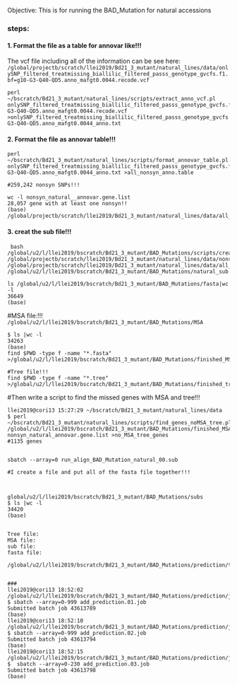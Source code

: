 Objective: This is for running the BAD_Mutation for natural accessions

### steps:
#### 1. Format the file as a table for annovar like!!!

The vcf file including all of the information can be see here:
`/global/projectb/scratch/llei2019/Bd21_3_mutant/natural_lines/data/onlySNP_filtered_treatmissing_biallilic_filtered_passs_genotype_gvcfs.f1.bf=g10-G3-Q40-QD5.anno_mafgt0.0044.recode.vcf`

```
perl ~/bscratch/Bd21_3_mutant/natural_lines/scripts/extract_anno_vcf.pl onlySNP_filtered_treatmissing_biallilic_filtered_passs_genotype_gvcfs.f1.bf=g10-G3-Q40-QD5.anno_mafgt0.0044.recode.vcf >onlySNP_filtered_treatmissing_biallilic_filtered_passs_genotype_gvcfs.f1.bf=g10-G3-Q40-QD5.anno_mafgt0.0044_anno.txt
```

#### 2. Format the file as annovar table!!!

```
perl ~/bscratch/Bd21_3_mutant/natural_lines/scripts/format_annovar_table.pl onlySNP_filtered_treatmissing_biallilic_filtered_passs_genotype_gvcfs.f1.bf=g10-G3-Q40-QD5.anno_mafgt0.0044_anno.txt >all_nonsyn_anno.table

#259,242 nonsyn SNPs!!!

wc -l nonsyn_natural__annovar.gene.list
28,057 gene with at least one nonsyn!!
(base) 
/global/projectb/scratch/llei2019/Bd21_3_mutant/natural_lines/data/all_nonsyn_anno.table

```

#### 3. creat the sub file!!!

```
 bash /global/u2/l/llei2019/bscratch/Bd21_3_mutant/BAD_Mutations/scripts/creat_subs_file.sh /global/projectb/scratch/llei2019/Bd21_3_mutant/natural_lines/data/nonsyn_natural_annovar.gene.list /global/projectb/scratch/llei2019/Bd21_3_mutant/natural_lines/data/all_nonsyn_anno.table /global/u2/l/llei2019/bscratch/Bd21_3_mutant/BAD_Mutations/natural_sub

ls /global/u2/l/llei2019/bscratch/Bd21_3_mutant/BAD_Mutations/fasta|wc -l
36649
(base) 
```

#MSA file:!!!
`/global/u2/l/llei2019/bscratch/Bd21_3_mutant/BAD_Mutations/MSA`

```
$ ls |wc -l
34263
(base) 
find $PWD -type f -name "*.fasta" >/global/u2/l/llei2019/bscratch/Bd21_3_mutant/BAD_Mutations/finished_MSA.list

#Tree file!!!
find $PWD -type f -name "*.tree" >/global/u2/l/llei2019/bscratch/Bd21_3_mutant/BAD_Mutations/finished_tree.list
```

#Then write a script to find the missed genes with MSA and tree!!!

```
llei2019@cori13 15:27:29 ~/bscratch/Bd21_3_mutant/natural_lines/data 
$ perl ~/bscratch/Bd21_3_mutant/natural_lines/scripts/find_genes_noMSA_tree.pl /global/u2/l/llei2019/bscratch/Bd21_3_mutant/BAD_Mutations/finished_MSA.list nonsyn_natural_annovar.gene.list >no_MSA_tree_genes
#1135 genes


sbatch --array=0 run_align_BAD_Mutation_natural_00.sub

#I create a file and put all of the fasta file together!!!



global/u2/l/llei2019/bscratch/Bd21_3_mutant/BAD_Mutations/subs 
$ ls |wc -l
34420
(base) 


Tree file:
MSA file:
sub file:
fasta file:

/global/u2/l/llei2019/bscratch/Bd21_3_mutant/BAD_Mutations/prediction/tree_file_list/add_tree_file_list_2231


###
llei2019@cori13 18:52:02 /global/u2/l/llei2019/bscratch/Bd21_3_mutant/BAD_Mutations/prediction/jobs 
$ sbatch --array=0-999 add_prediction.01.job
Submitted batch job 43613789
(base) 
llei2019@cori13 18:52:10 /global/u2/l/llei2019/bscratch/Bd21_3_mutant/BAD_Mutations/prediction/jobs 
$ sbatch --array=0-999 add_prediction.02.job
Submitted batch job 43613794
(base) 
llei2019@cori13 18:52:15 /global/u2/l/llei2019/bscratch/Bd21_3_mutant/BAD_Mutations/prediction/jobs 
$  sbatch --array=0-230 add_prediction.03.job
Submitted batch job 43613798
(base) 
```


